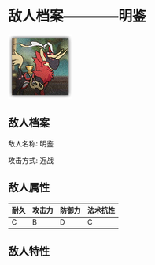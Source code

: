 # 敌人档案————明鉴

![明鉴](./eneIcons/明鉴.png)

## 敌人档案

敌人名称: 明鉴

攻击方式: 近战

## 敌人属性

| 耐久      | 攻击力  | 防御力 | 法术抗性 |
|---------|------|-----|------|
| C | B | D | C |

## 敌人特性
> 
